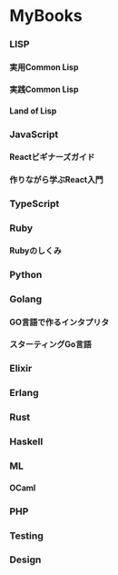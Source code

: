 MyBooks
=======

### LISP
#### 実用Common Lisp
#### 実践Common Lisp
#### Land of Lisp

### JavaScript
#### Reactビギナーズガイド
#### 作りながら学ぶReact入門

### TypeScript

### Ruby
#### Rubyのしくみ

### Python

### Golang
#### GO言語で作るインタプリタ
#### スターティングGo言語

### Elixir

### Erlang

### Rust

### Haskell

### ML
#### OCaml

### PHP

### Testing

### Design

